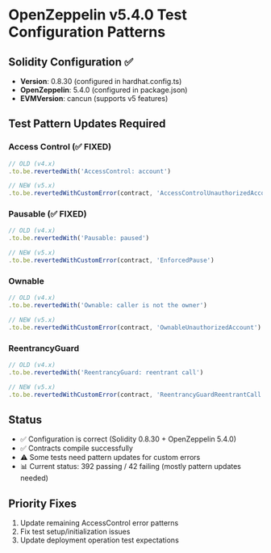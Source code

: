 # OpenZeppelin v5.4.0 Test Configuration Patterns

## Solidity Configuration ✅

- **Version**: 0.8.30 (configured in hardhat.config.ts)
- **OpenZeppelin**: 5.4.0 (configured in package.json)
- **EVMVersion**: cancun (supports v5 features)

## Test Pattern Updates Required

### Access Control (✅ FIXED)

```typescript
// OLD (v4.x)
.to.be.revertedWith('AccessControl: account')

// NEW (v5.x)
.to.be.revertedWithCustomError(contract, 'AccessControlUnauthorizedAccount')
```

### Pausable (✅ FIXED)

```typescript
// OLD (v4.x)
.to.be.revertedWith('Pausable: paused')

// NEW (v5.x)
.to.be.revertedWithCustomError(contract, 'EnforcedPause')
```

### Ownable

```typescript
// OLD (v4.x)
.to.be.revertedWith('Ownable: caller is not the owner')

// NEW (v5.x)
.to.be.revertedWithCustomError(contract, 'OwnableUnauthorizedAccount')
```

### ReentrancyGuard

```typescript
// OLD (v4.x)
.to.be.revertedWith('ReentrancyGuard: reentrant call')

// NEW (v5.x)
.to.be.revertedWithCustomError(contract, 'ReentrancyGuardReentrantCall')
```

## Status

- ✅ Configuration is correct (Solidity 0.8.30 + OpenZeppelin 5.4.0)
- ✅ Contracts compile successfully
- ⚠️ Some tests need pattern updates for custom errors
- 📊 Current status: 392 passing / 42 failing (mostly pattern updates needed)

## Priority Fixes

1. Update remaining AccessControl error patterns
2. Fix test setup/initialization issues
3. Update deployment operation test expectations
